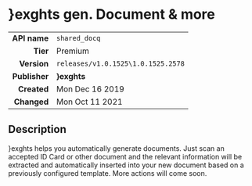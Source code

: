 # }exghts gen. Document & more
| | |
|-:|-|
|**API name**|`shared_docq`|
|**Tier**|Premium|
|**Version**|`releases/v1.0.1525\1.0.1525.2578`|
|**Publisher**|**}exghts**|
|**Created**|Mon Dec 16 2019|
|**Changed**|Mon Oct 11 2021|

## Description
}exghts helps you automatically generate documents. Just scan an accepted ID Card or other document and the relevant information will be extracted and automatically inserted into your new document based on a previously configured template. More actions will come soon.
